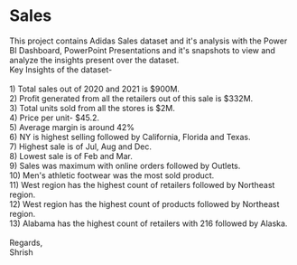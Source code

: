 # Sales
This project contains Adidas Sales dataset and it's analysis with the Power BI Dashboard, PowerPoint Presentations and it's snapshots to view and analyze the insights present over the dataset.
<br>Key Insights of the dataset-<br>
<br>1) Total sales out of 2020 and 2021 is $900M.
<br>2) Profit generated from all the retailers out of this sale is $332M.
<br>3) Total units sold from all the stores is $2M.
<br>4) Price per unit- $45.2.
<br>5) Average margin is around 42%
<br>6) NY is highest selling followed by California, Florida and Texas.
<br>7) Highest sale is of Jul, Aug and Dec.
<br>8) Lowest sale is of Feb and Mar.
<br>9) Sales was maximum with online orders followed by Outlets.
<br>10) Men's athletic footwear was the most sold product.
<br>11) West region has the highest count of retailers followed by Northeast region.
<br>12) West region has the highest count of products followed by Northeast region.
<br>13) Alabama has the highest count of retailers with 216 followed by Alaska.<br>
<br>Regards,
<br>Shrish<br>

